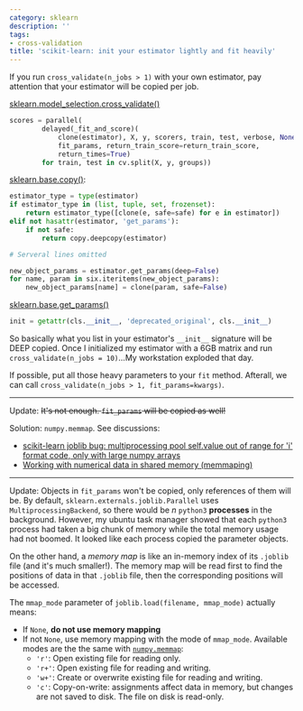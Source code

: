 ```yaml
---
category: sklearn
description: ''
tags:
- cross-validation
title: 'scikit-learn: init your estimator lightly and fit heavily'
---
```


If you run `cross_validate(n_jobs > 1)` with your own estimator, pay attention that your estimator will be copied per job.

[sklearn.model_selection.cross_validate()](https://github.com/scikit-learn/scikit-learn/blob/a24c8b464d094d2c468a16ea9f8bf8d42d949f84/sklearn/model_selection/_validation.py#L203)

```python
scores = parallel(
        delayed(_fit_and_score)(
            clone(estimator), X, y, scorers, train, test, verbose, None,
            fit_params, return_train_score=return_train_score,
            return_times=True)
        for train, test in cv.split(X, y, groups))
```

[sklearn.base.copy()](https://github.com/scikit-learn/scikit-learn/blob/a24c8b464d094d2c468a16ea9f8bf8d42d949f84/sklearn/base.py#L30):

```python
estimator_type = type(estimator)
if estimator_type in (list, tuple, set, frozenset):
    return estimator_type([clone(e, safe=safe) for e in estimator])
elif not hasattr(estimator, 'get_params'):
    if not safe:
        return copy.deepcopy(estimator)

# Serveral lines omitted

new_object_params = estimator.get_params(deep=False)
for name, param in six.iteritems(new_object_params):
    new_object_params[name] = clone(param, safe=False)
```

[sklearn.base.get_params()](https://github.com/scikit-learn/scikit-learn/blob/a24c8b464d094d2c468a16ea9f8bf8d42d949f84/sklearn/base.py#L187)

```python
init = getattr(cls.__init__, 'deprecated_original', cls.__init__)
```

So basically what you list in your estimator's `__init__` signature will be DEEP copied. Once I initialized my estimator with a 6GB matrix and run `cross_validate(n_jobs = 10)`...My workstation exploded that day.

If possible, put all those heavy parameters to your `fit` method. Afterall, we can call `cross_validate(n_jobs > 1, fit_params=kwargs)`.

-----

Update: <del>It's not enough. `fit_params` will be copied as well!</del>

Solution: `numpy.memmap`. See discussions:

- [scikit-learn joblib bug: multiprocessing pool self.value out of range for 'i' format code, only with large numpy arrays](https://stackoverflow.com/a/24411581)
- [Working with numerical data in shared memory (memmaping)](https://pythonhosted.org/joblib/parallel.html#working-with-numerical-data-in-shared-memory-memmaping)

-----

Update: Objects in `fit_params` won't be copied, only references of them will be. By default, `sklearn.externals.joblib.Parallel` uses `MultiprocessingBackend`, so there would be $n$ `python3` **processes** in the background. However, my ubuntu task manager showed that each `python3` process had taken a big chunk of memory while the total memory usage had not boomed. It looked like each process copied the parameter objects.

On the other hand, a *memory map* is like an in-memory index of its `.joblib` file (and it's much smaller!). The memory map will be read first to find the positions of data in that `.joblib` file, then the corresponding positions will be accessed.

The `mmap_mode` parameter of `joblib.load(filename, mmap_mode)` actually means:

- If `None`, **do not use memory mapping**
- If not `None`, use memory mapping with the mode of `mmap_mode`. Available modes are the the same with [`numpy.memmap`](https://docs.scipy.org/doc/numpy/reference/generated/numpy.memmap.html):
    - `'r'`: Open existing file for reading only.
    - `'r+'`: Open existing file for reading and writing.
    - `'w+'`: Create or overwrite existing file for reading and writing.
    - `'c'`: Copy-on-write: assignments affect data in memory, but changes are not saved to disk. The file on disk is read-only.
